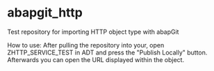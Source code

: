 # abapgit_http
Test repository for importing HTTP object type with abapGit

How to use:
After pulling the repository into your, open ZHTTP_SERVICE_TEST in ADT and press the "Publish Locally" button. Afterwards you can open the URL displayed within the object.
